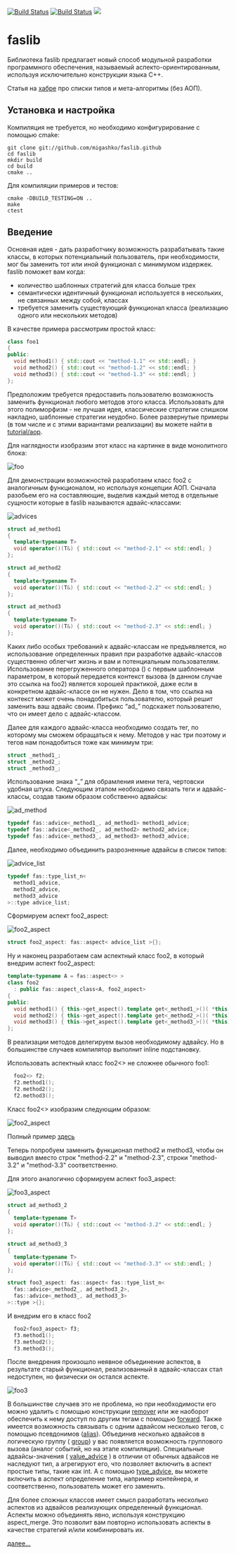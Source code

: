 [![Build Status](https://github.com/migashko/faslib/workflows/C++%20CI/badge.svg?branch=master)](https://github.com/migashko/faslib/tree/master)
[![Build Status](https://github.com/migashko/faslib/workflows/C++%20CI/badge.svg?branch=mambaru)](https://github.com/migashko/faslib/tree/mambaru)
[![](http://github.lan/cpp/faslib/badges/pre-release/coverage.svg)](http://github.lan/cpp/faslib/commits/pre-release)

# faslib

Библиотека faslib предлагает новый способ модульной разработки программного обеспечения,
называемый аспекто-ориентированным, используя исключительно конструкции языка C++.

Статья на [хабре](https://habrahabr.ru/post/228367/) про списки типов и мета-алгоритмы (без АОП).

## Установка и настройка

Компиляция не требуется, но необходимо конфигурирование с помощью cmake:
```
git clone git://github.com/migashko/faslib.github
cd faslib
mkdir build
cd build
cmake ..
```

Для компиляции примеров и тестов:

```
cmake -DBUILD_TESTING=ON ..
make
ctest
```

## Введение

Основная идея - дать разработчику возможность разрабатывать такие классы, в которых потенциальный пользователь, при необходимости, мог бы заменить тот или иной функционал с минимумом издержек. faslib поможет вам когда:
* количество шаблонных стратегий для класса больше трех
* семантически идентичный функционал используется в нескольких, не связанных между собой, классах
* требуется заменить существующий функционал класса (реализацию одного или нескольких методов)

В качестве примера рассмотрим простой класс:

```cpp
class foo1
{
public:
  void method1() { std::cout << "method-1.1" << std::endl; }
  void method2() { std::cout << "method-1.2" << std::endl; }
  void method3() { std::cout << "method-1.3" << std::endl; }
};
```

Предположим требуется предоставить пользователю возможность заменить функционал любого методов этого класса.
Использовать для этого полиморфизм - не лучшая идея, классические стратегии слишком накладно, шаблонные стратегии
неудобно. Более развернутые примеры (в том числе и с этими вариантами реализации) вы можете найти в [tutorial/aop](https://github.com/migashko/faslib/tree/master/tutorial/aop).

Для наглядности изобразим этот класс на картинке в виде монолитного блока:

![foo](http://i.imgur.com/ovInI.png)

Для демонстрации возможностей разработаем класс foo2 с аналогичным функционалом, но используя концепции АОП.
Сначала разобьем его на составляющие, выделив каждый метод в отдельные сущности которые в faslib называются адвайс-классами:

![advices](http://i.imgur.com/mof7U.png)

```cpp
struct ad_method1
{
  template<typename T>
  void operator()(T&) { std::cout << "method-2.1" << std::endl; }
};

struct ad_method2
{
  template<typename T>
  void operator()(T&) { std::cout << "method-2.2" << std::endl; }
};

struct ad_method3
{
  template<typename T>
  void operator()(T&) { std::cout << "method-2.3" << std::endl; }
};
```

Каких либо особых требований к адвайс-классам не предъявляется, но использование определенных правил
при разработке адвайс-классов существенно облегчит жизнь и вам и потенциальным пользователям. Использование перегруженного
оператора () с первым шаблонным параметром, в который передается контекст вызова (в данном случае это ссылка на foo2) является
хорошей практикой, даже если в конкретном адвайс-классе он не нужен. Дело в том, что ссылка на контекст может очень понадобиться
пользователю, который решит заменить ваш адвайс своим. Префикс “ad_” подскажет пользователю, что он имеет дело с адвайс-классом.

Далее для каждого адвайс-класса необходимо создать тег, по которому мы сможем обращаться к нему. Методов у нас три поэтому и
тегов нам понадобиться тоже как минимум три:

```cpp
struct _method1_;
struct _method2_;
struct _method3_;
```

Использование знака “_” для обрамления имени тега, чертовски удобная штука.
Следующим этапом необходимо связать теги и адвайс-классы, создав таким образом собственно адвайсы:

![ad_method](http://i.imgur.com/n2diQ.png)

```cpp
typedef fas::advice<_method1_, ad_method1> method1_advice;
typedef fas::advice<_method2_, ad_method2> method2_advice;
typedef fas::advice<_method3_, ad_method3> method3_advice;
```

Далее, необходимо объединить  разрозненные адвайсы в список типов:

![advice_list](http://i.imgur.com/69b5W.png)

```cpp
typedef fas::type_list_n<
  method1_advice,
  method2_advice,
  method3_advice
>::type advice_list;
```

Cформируем аспект foo2_aspect:

![foo2_aspect](http://i.imgur.com/KJeJq.png)

```cpp
struct foo2_aspect: fas::aspect< advice_list >{};
```

Ну и наконец разработаем сам аспектный класс foo2, в который внедрим аспект foo2_aspect:

```cpp
template<typename A = fas::aspect<> >
class foo2
  : public fas::aspect_class<A, foo2_aspect>
{
public:
  void method1() { this->get_aspect().template get<_method1_>()( *this); }
  void method2() { this->get_aspect().template get<_method2_>()( *this); }
  void method3() { this->get_aspect().template get<_method3_>()( *this); }
};
```
В реализации методов делегируем вызов необходимому адвайсу. Но в большинстве случаев компилятор выполнит inline подстановку.

Использовать аспектный класс foo2<> не сложнее обычного foo1:

```cpp
  foo2<> f2;
  f2.method1();
  f2.method2();
  f2.method3();
```

Класс   foo2<> изобразим следующим образом:

![foo2_aspect](http://i.imgur.com/BNWNa.png)

Полный пример [здесь](https://github.com/migashko/faslib/blob/master/examples/aop/foo.cpp)

Теперь попробуем заменить функционал method2 и method3, чтобы он выводил вместо строк "method-2.2" и "method-2.3", строки "method-3.2" и "method-3.3" соответственно. 

Для этого аналогично сформируем аспект foo3_aspect:

![foo3_aspect](http://i.imgur.com/I0dIb.png)

```cpp
struct ad_method3_2
{
  template<typename T>
  void operator()(T&) { std::cout << "method-3.2" << std::endl; }
};

struct ad_method3_3
{
  template<typename T>
  void operator()(T&) { std::cout << "method-3.3" << std::endl; }
};

struct foo3_aspect: fas::aspect< fas::type_list_n<
  fas::advice<_method2_, ad_method3_2>,
  fas::advice<_method3_, ad_method3_3>
>::type >{};
```

И внедрим его в класс foo2

```cpp
  foo2<foo3_aspect> f3;
  f3.method1();
  f3.method2();
  f3.method3();
```

После внедрения произошло неявное объединение аспектов, в результате старый функционал, реализованный в адвайс-классах 
стал недоступен, но физически он остался аспекте. 

![foo3](http://i.imgur.com/dYzYB.png)

В большинстве случаев это не проблема, но при необходимости его можно удалить с помощью конструкции [remover](https://github.com/migashko/faslib/wiki/%D0%A0%D0%B5%D0%BC%D1%83%D0%B2%D0%B5%D1%80%D1%8B)
или же наоборот обеспечить к нему доступ по другим тегам с помощью [forward](https://github.com/migashko/faslib/wiki/%D0%A4%D0%BE%D1%80%D0%B2%D0%B0%D1%80%D0%B4%D1%8B). Также имеется возможность связывать с 
одним адвайсом несколько тегов, с помощью псевдонимов ([alias](https://github.com/migashko/faslib/wiki/%D0%90%D0%BB%D0%B8%D0%B0%D1%81%D1%8B)). Объединив несколько адвайсов в логическую группу ( [group](https://github.com/migashko/faslib/wiki/%D0%93%D1%80%D1%83%D0%BF%D0%BF%D1%8B)) 
у вас появляется возможность группового вызова (аналог событий, но на этапе компиляции). Специальные адвайсы-значения 
( [value_advice](https://github.com/migashko/faslib/wiki/value-%D0%B0%D0%B4%D0%B2%D0%B0%D0%B9%D1%81%D1%8B) ) в отличии от обычных адвайсов не наследуют тип, а агрегируют его, что позволяет включить в аспект 
простые типы, такие как int. А с помощью [type_advice](https://github.com/migashko/faslib/wiki/type-%D0%B0%D0%B4%D0%B2%D0%B0%D0%B9%D1%81%D1%8B), вы можете включить в аспект определение типа, например контейнера, 
и соответственно, пользователь может его заменить. 

Для более сложных классов имеет смысл разработать несколько аспектов из адвайсов реализующих определенный функционал. 
Аспекты можно объединять явно, используя конструкцию aspect_merge.  Это позволит вам повторно использовать аспекты в 
качестве стратегий и/или комбинировать их.

[далее...](https://github.com/migashko/faslib/wiki)
